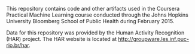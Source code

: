 This repository contains code and other artifacts used in the Coursera Practical
Machine Learning course conducted through the Johns Hopkins University Bloomberg
School of Public Health during February 2015.

Data for this repository was provided by the Human Activity Recognition (HAR)
project.  The HAR website is located at http://groupware.les.inf.puc-rio.br/har.
